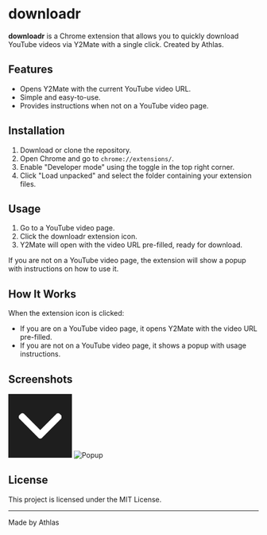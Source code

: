 # downloadr

**downloadr** is a Chrome extension that allows you to quickly download YouTube videos via Y2Mate with a single click. Created by Athlas.

## Features

- Opens Y2Mate with the current YouTube video URL.
- Simple and easy-to-use.
- Provides instructions when not on a YouTube video page.

## Installation

1. Download or clone the repository.
2. Open Chrome and go to `chrome://extensions/`.
3. Enable "Developer mode" using the toggle in the top right corner.
4. Click "Load unpacked" and select the folder containing your extension files.

## Usage

1. Go to a YouTube video page.
2. Click the downloadr extension icon.
3. Y2Mate will open with the video URL pre-filled, ready for download.

If you are not on a YouTube video page, the extension will show a popup with instructions on how to use it.

## How It Works

When the extension icon is clicked:

- If you are on a YouTube video page, it opens Y2Mate with the video URL pre-filled.
- If you are not on a YouTube video page, it shows a popup with usage instructions.

## Screenshots

![Extension Icon](assets/icon128.png)
![Popup](assets/popup_screenshot.png)

## License

This project is licensed under the MIT License.

---

Made by Athlas
